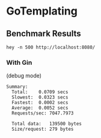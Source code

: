 # GoTemplating
## Benchmark Results
```
hey -n 500 http://localhost:8080/
```
### With Gin
(debug mode)
```
Summary:
  Total:	0.0709 secs
  Slowest:	0.0323 secs
  Fastest:	0.0002 secs
  Average:	0.0052 secs
  Requests/sec:	7047.7973
  
  Total data:	139500 bytes
  Size/request:	279 bytes
```

